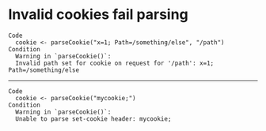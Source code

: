 # Invalid cookies fail parsing

    Code
      cookie <- parseCookie("x=1; Path=/something/else", "/path")
    Condition
      Warning in `parseCookie()`:
      Invalid path set for cookie on request for '/path': x=1; Path=/something/else

---

    Code
      cookie <- parseCookie("mycookie;")
    Condition
      Warning in `parseCookie()`:
      Unable to parse set-cookie header: mycookie;

